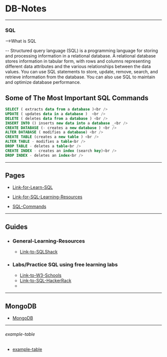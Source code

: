# DB-Notes

---------------------------------------------------------------------------------------------

### SQL 

-->What is SQL 

-- Structured query language (SQL) is a programming language for storing and 
processing information in a relational database. A relational database stores 
information in tabular form, with rows and columns representing different 
data attributes and the various relationships between the data values. 
You can use SQL statements to store, update, remove, search, and retrieve information from the database. 
You can also use SQL to maintain and optimize database performance.


## Some of The Most Important SQL Commands
```SQL
SELECT ( extracts data from a database )<br />
UPDATE ( updates data in a database )  <br />
DELETE ( deletes data from a database ) <br />
INSERT INTO () inserts new data into a database _<br />
CREATE DATABASE (- creates a new database ) <br />
ALTER DATABASE ( modifies a database) <br />
CREATE TABLE (creates a new table ) <br />
ALTER TABLE - modifies a table<br />
DROP TABLE - deletes a table<br />
CREATE INDEX - creates an index (search key)<br />
DROP INDEX - deletes an index<br />
```

---------------------------------------------------------------------------------------------
## Pages 
- [Link-for-Learn-SQL](sql/learn-sql.md)

- [Link-for-SQL-Learning-Resources](sql/learning-resources.md)

- [SQL-Commands](sql/sql-commands.md)


---------------------------------------------------------------------------------------------
## Guides

- ### General-Learning-Resources
    - [Link-to-SQLShack](https://www.sqlshack.com/learn-sql-sql-query-practice/)

- ### Labs/Practice SQL using free learning labs
    - [Link-to-W3-Schools](https://www.w3schools.com/sql/sql_exercises.asp)
    - [Link-to-SQL-HackerRack](https://www.hackerrank.com/domains/sql)
    - 

---------------------------------------------------------------------------------------------
## MongoDB

- [MongoDB](mongodb/learn-mongodb.md)

---------------------------------------------------------------------------------------------

###### example-table

- [example-table](sql/example-table.md)